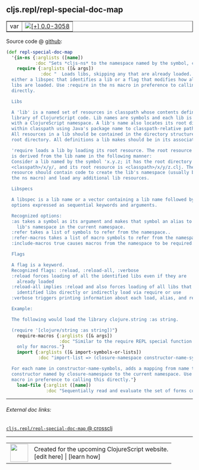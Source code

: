 ## cljs.repl/repl-special-doc-map



 <table border="1">
<tr>
<td>var</td>
<td><a href="https://github.com/cljsinfo/cljs-api-docs/tree/0.0-3058"><img valign="middle" alt="[+] 0.0-3058" title="Added in 0.0-3058" src="https://img.shields.io/badge/+-0.0--3058-lightgrey.svg"></a> </td>
</tr>
</table>









Source code @ [github](https://github.com/clojure/clojurescript/blob/r1.7.58/src/main/clojure/cljs/repl.cljc#L1052-L1114):

```clj
(def repl-special-doc-map
  '{in-ns {:arglists ([name])
           :doc "Sets *cljs-ns* to the namespace named by the symbol, creating it if needed."}
    require {:arglists ([& args])
             :doc "  Loads libs, skipping any that are already loaded. Each argument is
  either a libspec that identifies a lib or a flag that modifies how all the identified
  libs are loaded. Use :require in the ns macro in preference to calling this
  directly.

  Libs

  A 'lib' is a named set of resources in classpath whose contents define a
  library of ClojureScript code. Lib names are symbols and each lib is associated
  with a ClojureScript namespace. A lib's name also locates its root directory
  within classpath using Java's package name to classpath-relative path mapping.
  All resources in a lib should be contained in the directory structure under its
  root directory. All definitions a lib makes should be in its associated namespace.

  'require loads a lib by loading its root resource. The root resource path
  is derived from the lib name in the following manner:
  Consider a lib named by the symbol 'x.y.z; it has the root directory
  <classpath>/x/y/, and its root resource is <classpath>/x/y/z.clj. The root
  resource should contain code to create the lib's namespace (usually by using
  the ns macro) and load any additional lib resources.

  Libspecs

  A libspec is a lib name or a vector containing a lib name followed by
  options expressed as sequential keywords and arguments.

  Recognized options:
  :as takes a symbol as its argument and makes that symbol an alias to the
    lib's namespace in the current namespace.
  :refer takes a list of symbols to refer from the namespace..
  :refer-macros takes a list of macro symbols to refer from the namespace.
  :include-macros true causes macros from the namespace to be required.

  Flags

  A flag is a keyword.
  Recognized flags: :reload, :reload-all, :verbose
  :reload forces loading of all the identified libs even if they are
    already loaded
  :reload-all implies :reload and also forces loading of all libs that the
    identified libs directly or indirectly load via require or use
  :verbose triggers printing information about each load, alias, and refer

  Example:

  The following would load the library clojure.string :as string.

  (require '[clojure/string :as string])"}
    require-macros {:arglists ([& args])
                    :doc "Similar to the require REPL special function but
    only for macros."}
    import {:arglists ([& import-symbols-or-lists])
            :doc "import-list => (closure-namespace constructor-name-symbols*)

  For each name in constructor-name-symbols, adds a mapping from name to the
  constructor named by closure-namespace to the current namespace. Use :import in the ns
  macro in preference to calling this directly."}
    load-file {:arglist ([name])
               :doc "Sequentially read and evaluate the set of forms contained in the file."}})
```

<!--
Repo - tag - source tree - lines:

 <pre>
clojurescript @ r1.7.58
└── src
    └── main
        └── clojure
            └── cljs
                └── <ins>[repl.cljc:1052-1114](https://github.com/clojure/clojurescript/blob/r1.7.58/src/main/clojure/cljs/repl.cljc#L1052-L1114)</ins>
</pre>

-->

---



###### External doc links:

[`cljs.repl/repl-special-doc-map` @ crossclj](http://crossclj.info/fun/cljs.repl/repl-special-doc-map.html)<br>

---

 <table>
<tr><td>
<img valign="middle" align="right" width="48px" src="http://i.imgur.com/Hi20huC.png">
</td><td>
Created for the upcoming ClojureScript website.<br>
[edit here] | [learn how]
</td></tr></table>

[edit here]:https://github.com/cljsinfo/cljs-api-docs/blob/master/cljsdoc/cljs.repl_repl-special-doc-map.cljsdoc
[learn how]:https://github.com/cljsinfo/cljs-api-docs/wiki/cljsdoc-files

<!--

This information was too distracting to show to readers, but I'll leave it
commented here since it is helpful to:

- pretty-print the data used to generate this document
- and show how to retrieve that data



The API data for this symbol:

```clj
{:ns "cljs.repl",
 :name "repl-special-doc-map",
 :type "var",
 :source {:code "(def repl-special-doc-map\n  '{in-ns {:arglists ([name])\n           :doc \"Sets *cljs-ns* to the namespace named by the symbol, creating it if needed.\"}\n    require {:arglists ([& args])\n             :doc \"  Loads libs, skipping any that are already loaded. Each argument is\n  either a libspec that identifies a lib or a flag that modifies how all the identified\n  libs are loaded. Use :require in the ns macro in preference to calling this\n  directly.\n\n  Libs\n\n  A 'lib' is a named set of resources in classpath whose contents define a\n  library of ClojureScript code. Lib names are symbols and each lib is associated\n  with a ClojureScript namespace. A lib's name also locates its root directory\n  within classpath using Java's package name to classpath-relative path mapping.\n  All resources in a lib should be contained in the directory structure under its\n  root directory. All definitions a lib makes should be in its associated namespace.\n\n  'require loads a lib by loading its root resource. The root resource path\n  is derived from the lib name in the following manner:\n  Consider a lib named by the symbol 'x.y.z; it has the root directory\n  <classpath>/x/y/, and its root resource is <classpath>/x/y/z.clj. The root\n  resource should contain code to create the lib's namespace (usually by using\n  the ns macro) and load any additional lib resources.\n\n  Libspecs\n\n  A libspec is a lib name or a vector containing a lib name followed by\n  options expressed as sequential keywords and arguments.\n\n  Recognized options:\n  :as takes a symbol as its argument and makes that symbol an alias to the\n    lib's namespace in the current namespace.\n  :refer takes a list of symbols to refer from the namespace..\n  :refer-macros takes a list of macro symbols to refer from the namespace.\n  :include-macros true causes macros from the namespace to be required.\n\n  Flags\n\n  A flag is a keyword.\n  Recognized flags: :reload, :reload-all, :verbose\n  :reload forces loading of all the identified libs even if they are\n    already loaded\n  :reload-all implies :reload and also forces loading of all libs that the\n    identified libs directly or indirectly load via require or use\n  :verbose triggers printing information about each load, alias, and refer\n\n  Example:\n\n  The following would load the library clojure.string :as string.\n\n  (require '[clojure/string :as string])\"}\n    require-macros {:arglists ([& args])\n                    :doc \"Similar to the require REPL special function but\n    only for macros.\"}\n    import {:arglists ([& import-symbols-or-lists])\n            :doc \"import-list => (closure-namespace constructor-name-symbols*)\n\n  For each name in constructor-name-symbols, adds a mapping from name to the\n  constructor named by closure-namespace to the current namespace. Use :import in the ns\n  macro in preference to calling this directly.\"}\n    load-file {:arglist ([name])\n               :doc \"Sequentially read and evaluate the set of forms contained in the file.\"}})",
          :title "Source code",
          :repo "clojurescript",
          :tag "r1.7.58",
          :filename "src/main/clojure/cljs/repl.cljc",
          :lines [1052 1114]},
 :full-name "cljs.repl/repl-special-doc-map",
 :full-name-encode "cljs.repl_repl-special-doc-map",
 :history [["+" "0.0-3058"]]}

```

Retrieve the API data for this symbol:

```clj
;; from Clojure REPL
(require '[clojure.edn :as edn])
(-> (slurp "https://raw.githubusercontent.com/cljsinfo/cljs-api-docs/catalog/cljs-api.edn")
    (edn/read-string)
    (get-in [:symbols "cljs.repl/repl-special-doc-map"]))
```

-->
